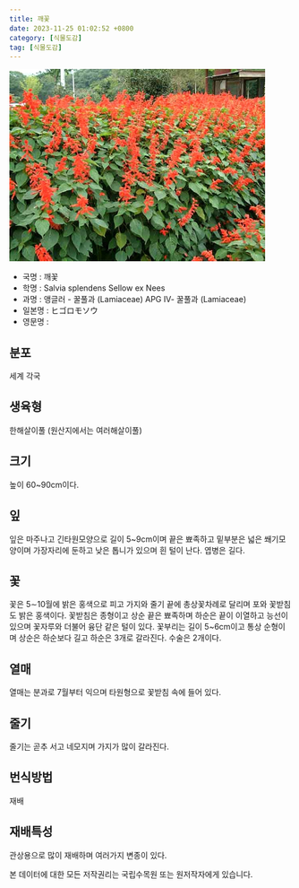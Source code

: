 ```yaml
---
title: 깨꽃
date: 2023-11-25 01:02:52 +0800
category: [식물도감]
tag: [식물도감]
---
```




![깨꽃](/assets/img/fileUpload/plants/basic/Labiatae/Salvia/15849/1_th2.JPG)
- 국명 : 깨꽃
- 학명 : Salvia splendens Sellow ex Nees
- 과명 : 앵글러 - 꿀풀과 (Lamiaceae) APG Ⅳ- 꿀풀과 (Lamiaceae)
- 일본명 : ヒゴロモソウ
- 영문명 : 


## 분포
세계 각국
## 생육형
한해살이풀 (원산지에서는 여러해살이풀)
## 크기
높이 60~90cm이다.
## 잎
잎은 마주나고 긴타원모양으로 길이 5~9cm이며 끝은 뾰족하고 밑부분은 넓은 쐐기모양이며 가장자리에 둔하고 낮은 톱니가 있으며 흰 털이 난다. 엽병은 길다.
## 꽃
꽃은 5∼10월에 밝은 홍색으로 피고 가지와 줄기 끝에 총상꽃차례로 달리며 포와 꽃받침도 밝은 홍색이다. 꽃받침은 종형이고 상순 끝은 뾰족하며 하순은 끝이 이열하고 능선이 있으며 꽃자루와 더불어 융단 같은 털이 있다. 꽃부리는 길이 5~6cm이고 통상 순형이며 상순은 하순보다 길고 하순은 3개로 갈라진다. 수술은 2개이다.
## 열매
열매는 분과로 7월부터 익으며 타원형으로 꽃받침 속에 들어 있다. 
## 줄기
줄기는 곧추 서고 네모지며 가지가 많이 갈라진다.
## 번식방법
재배
## 재배특성
관상용으로 많이 재배하며 여러가지 변종이 있다.






본 데이터에 대한 모든 저작권리는 국립수목원 또는 원저작자에게 있습니다.
